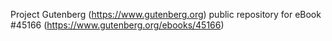 Project Gutenberg (https://www.gutenberg.org) public repository for eBook #45166 (https://www.gutenberg.org/ebooks/45166)
